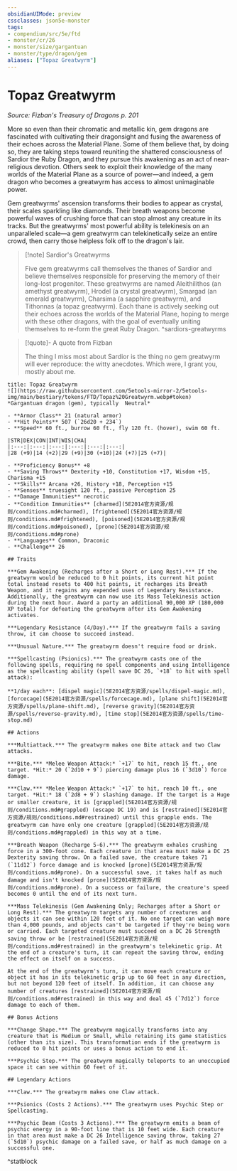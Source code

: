 ```yaml
---
obsidianUIMode: preview
cssclasses: json5e-monster
tags:
- compendium/src/5e/ftd
- monster/cr/26
- monster/size/gargantuan
- monster/type/dragon/gem
aliases: ["Topaz Greatwyrm"]
---
```

# Topaz Greatwyrm
*Source: Fizban's Treasury of Dragons p. 201*  

More so even than their chromatic and metallic kin, gem dragons are fascinated with cultivating their dragonsight and fusing the awareness of their echoes across the Material Plane. Some of them believe that, by doing so, they are taking steps toward reuniting the shattered consciousness of Sardior the Ruby Dragon, and they pursue this awakening as an act of near-religious devotion. Others seek to exploit their knowledge of the many worlds of the Material Plane as a source of power—and indeed, a gem dragon who becomes a greatwyrm has access to almost unimaginable power.

Gem greatwyrms' ascension transforms their bodies to appear as crystal, their scales sparkling like diamonds. Their breath weapons become powerful waves of crushing force that can stop almost any creature in its tracks. But the greatwyrms' most powerful ability is telekinesis on an unparalleled scale—a gem greatwyrm can telekinetically seize an entire crowd, then carry those helpless folk off to the dragon's lair.

> [!note] Sardior's Greatwyrms
> 
> Five gem greatwyrms call themselves the thanes of Sardior and believe themselves responsible for preserving the memory of their long-lost progenitor. These greatwyrms are named Aleithilithos (an amethyst greatwyrm), Hrodel (a crystal greatwyrm), Smargad (an emerald greatwyrm), Charsima (a sapphire greatwyrm), and Tithonnas (a topaz greatwyrm). Each thane is actively seeking out their echoes across the worlds of the Material Plane, hoping to merge with these other dragons, with the goal of eventually uniting themselves to re-form the great Ruby Dragon.
^sardiors-greatwyrms

> [!quote]- A quote from Fizban  
> 
> The thing I miss most about Sardior is the thing no gem greatwyrm will ever reproduce: the witty anecdotes. Which were, I grant you, mostly about me.


```ad-statblock
title: Topaz Greatwyrm
![](https://raw.githubusercontent.com/5etools-mirror-2/5etools-img/main/bestiary/tokens/FTD/Topaz%20Greatwyrm.webp#token)
*Gargantuan dragon (gem), typically  Neutral*

- **Armor Class** 21 (natural armor)
- **Hit Points** 507 (`26d20 + 234`)
- **Speed** 60 ft., burrow 60 ft., fly 120 ft. (hover), swim 60 ft.

|STR|DEX|CON|INT|WIS|CHA|
|:---:|:---:|:---:|:---:|:---:|:---:|
|28 (+9)|14 (+2)|29 (+9)|30 (+10)|24 (+7)|25 (+7)|

- **Proficiency Bonus** +8
- **Saving Throws** Dexterity +10, Constitution +17, Wisdom +15, Charisma +15
- **Skills** Arcana +26, History +18, Perception +15
- **Senses** truesight 120 ft., passive Perception 25
- **Damage Immunities** necrotic
- **Condition Immunities** [charmed](5E2014官方资源/规则/conditions.md#charmed), [frightened](5E2014官方资源/规则/conditions.md#frightened), [poisoned](5E2014官方资源/规则/conditions.md#poisoned), [prone](5E2014官方资源/规则/conditions.md#prone)
- **Languages** Common, Draconic
- **Challenge** 26

## Traits

***Gem Awakening (Recharges after a Short or Long Rest).*** If the greatwyrm would be reduced to 0 hit points, its current hit point total instead resets to 400 hit points, it recharges its Breath Weapon, and it regains any expended uses of Legendary Resistance. Additionally, the greatwyrm can now use its Mass Telekinesis action during the next hour. Award a party an additional 90,000 XP (180,000 XP total) for defeating the greatwyrm after its Gem Awakening activates.

***Legendary Resistance (4/Day).*** If the greatwyrm fails a saving throw, it can choose to succeed instead.

***Unusual Nature.*** The greatwyrm doesn't require food or drink.

***Spellcasting (Psionics).*** The greatwyrm casts one of the following spells, requiring no spell components and using Intelligence as the spellcasting ability (spell save DC 26, `+18` to hit with spell attack):

**1/day each**: [dispel magic](5E2014官方资源/spells/dispel-magic.md), [forcecage](5E2014官方资源/spells/forcecage.md), [plane shift](5E2014官方资源/spells/plane-shift.md), [reverse gravity](5E2014官方资源/spells/reverse-gravity.md), [time stop](5E2014官方资源/spells/time-stop.md)

## Actions

***Multiattack.*** The greatwyrm makes one Bite attack and two Claw attacks.

***Bite.*** *Melee Weapon Attack:* `+17` to hit, reach 15 ft., one target. *Hit:* 20 (`2d10 + 9`) piercing damage plus 16 (`3d10`) force damage.

***Claw.*** *Melee Weapon Attack:* `+17` to hit, reach 10 ft., one target. *Hit:* 18 (`2d8 + 9`) slashing damage. If the target is a Huge or smaller creature, it is [grappled](5E2014官方资源/规则/conditions.md#grappled) (escape DC 19) and is [restrained](5E2014官方资源/规则/conditions.md#restrained) until this grapple ends. The greatwyrm can have only one creature [grappled](5E2014官方资源/规则/conditions.md#grappled) in this way at a time.

***Breath Weapon (Recharge 5-6).*** The greatwyrm exhales crushing force in a 300-foot cone. Each creature in that area must make a DC 25 Dexterity saving throw. On a failed save, the creature takes 71 (`11d12`) force damage and is knocked [prone](5E2014官方资源/规则/conditions.md#prone). On a successful save, it takes half as much damage and isn't knocked [prone](5E2014官方资源/规则/conditions.md#prone). On a success or failure, the creature's speed becomes 0 until the end of its next turn.

***Mass Telekinesis (Gem Awakening Only; Recharges after a Short or Long Rest).*** The greatwyrm targets any number of creatures and objects it can see within 120 feet of it. No one target can weigh more than 4,000 pounds, and objects can't be targeted if they're being worn or carried. Each targeted creature must succeed on a DC 26 Strength saving throw or be [restrained](5E2014官方资源/规则/conditions.md#restrained) in the greatwyrm's telekinetic grip. At the end of a creature's turn, it can repeat the saving throw, ending the effect on itself on a success.

At the end of the greatwyrm's turn, it can move each creature or object it has in its telekinetic grip up to 60 feet in any direction, but not beyond 120 feet of itself. In addition, it can choose any number of creatures [restrained](5E2014官方资源/规则/conditions.md#restrained) in this way and deal 45 (`7d12`) force damage to each of them.

## Bonus Actions

***Change Shape.*** The greatwyrm magically transforms into any creature that is Medium or Small, while retaining its game statistics (other than its size). This transformation ends if the greatwyrm is reduced to 0 hit points or uses a bonus action to end it.

***Psychic Step.*** The greatwyrm magically teleports to an unoccupied space it can see within 60 feet of it.

## Legendary Actions

***Claw.*** The greatwyrm makes one Claw attack.

***Psionics (Costs 2 Actions).*** The greatwyrm uses Psychic Step or Spellcasting.

***Psychic Beam (Costs 3 Actions).*** The greatwyrm emits a beam of psychic energy in a 90-foot line that is 10 feet wide. Each creature in that area must make a DC 26 Intelligence saving throw, taking 27 (`5d10`) psychic damage on a failed save, or half as much damage on a successful one.
```
^statblock